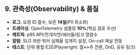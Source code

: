 ## 9. 관측성(Observability) & 품질

- **로그**: 요청 ID 필수, 보존 **14일**(PII 최소화)
- **트레이싱**: OpenTelemetry 샘플링 **10%**(핵심 경로 우선)
- **메트릭**: p95 API/전개지연/에러율/링크 열람수
- **알람**: SLO 위반·워커 실패율 임계치 설정, On-call 채널 연동
- **테스트**: 단위·통합·E2E(Playwright: 월↔주 전환, DnD, 공유 링크)
